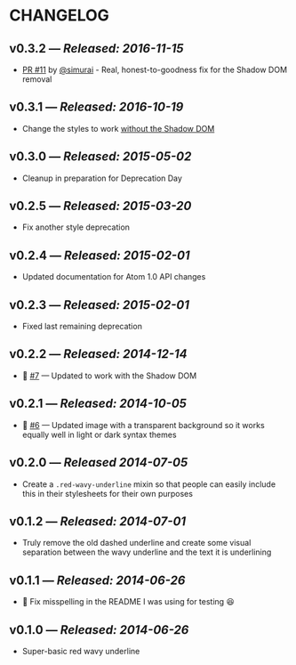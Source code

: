 # CHANGELOG

## **v0.3.2** &mdash; *Released: 2016-11-15*

* [PR #11](https://github.com/lee-dohm/red-wavy-underline/pull/11) by [@simurai](https://github.com/simurai) - Real, honest-to-goodness fix for the Shadow DOM removal

## **v0.3.1** &mdash; *Released: 2016-10-19*

* Change the styles to work [without the Shadow DOM](https://github.com/atom/atom/pull/12903)

## **v0.3.0** &mdash; *Released: 2015-05-02*

* Cleanup in preparation for Deprecation Day

## **v0.2.5** &mdash; *Released: 2015-03-20*

* Fix another style deprecation

## **v0.2.4** &mdash; *Released: 2015-02-01*

* Updated documentation for Atom 1.0 API changes

## **v0.2.3** &mdash; *Released: 2015-02-01*

* Fixed last remaining deprecation

## **v0.2.2** &mdash; *Released: 2014-12-14*

* :bug: [#7](https://github.com/lee-dohm/red-wavy-underline/issues/7) &mdash; Updated to work with the Shadow DOM

## **v0.2.1** &mdash; *Released: 2014-10-05*

* :bug: [#6](https://github.com/lee-dohm/red-wavy-underline/issues/6) &mdash; Updated image with a transparent background so it works equally well in light or dark syntax themes

## **v0.2.0** &mdash; *Released 2014-07-05*

* Create a `.red-wavy-underline` mixin so that people can easily include this in their stylesheets for their own purposes

## **v0.1.2** &mdash; *Released: 2014-07-01*

* Truly remove the old dashed underline and create some visual separation between the wavy underline and the text it is underlining

## **v0.1.1** &mdash; *Released: 2014-06-26*

* :bug: Fix misspelling in the README I was using for testing :laughing:

## **v0.1.0** &mdash; *Released: 2014-06-26*

* Super-basic red wavy underline
